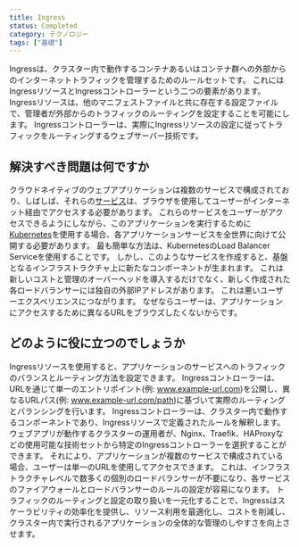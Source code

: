 ```yaml
---
title: Ingress
status: Completed
category: テクノロジー
tags: ["基礎"]
---
```


Ingressは、クラスター内で動作するコンテナあるいはコンテナ群への外部からのインターネットトラフィックを管理するためのルールセットです。
これにはIngressリソースとIngressコントローラーという二つの要素があります。
Ingressリソースは、他のマニフェストファイルと共に存在する設定ファイルで、管理者が外部からのトラフィックのルーティングを設定することを可能にします。
Ingressコントローラーは、実際にIngressリソースの設定に従ってトラフィックをルーティングするウェブサーバー技術です。

## 解決すべき問題は何ですか

クラウドネイティブのウェブアプリケーションは複数のサービスで構成されており、しばしば、それらの[サービス](/ja/service/)は、ブラウザを使用してユーザーがインターネット経由でアクセスする必要があります。
これらのサービスをユーザーがアクセスできるようにしながら、このアプリケーションを実行するために[Kubernetes](/ja/kubernetes/)を使用する場合、各アプリケーションサービスを全世界に向けて公開する必要があります。
最も簡単な方法は、KubernetesのLoad Balancer Serviceを使用することです。
しかし、このようなサービスを作成すると、基盤となるインフラストラクチャ上に新たなコンポーネントが生まれます。
これは新しいコストと管理のオーバーヘッドを導入するだけでなく、新しく作成された各ロードバランサーには独自の外部IPアドレスがあります。
これは悪いユーザーエクスペリエンスにつながります。
なぜならユーザーは、アプリケーションにアクセスするために異なるURLをブラウズしたくないからです。

## どのように役に立つのでしょうか

Ingressリソースを使用すると、アプリケーションのサービスへのトラフィックのバランスとルーティング方法を設定できます。
Ingressコントローラーは、URLを通じて単一のエントリポイント(例: www.example-url.com)を公開し、異なるURLパス(例: www.example-url.com/path)に基づいて実際のルーティングとバランシングを行います。
Ingressコントローラーは、クラスター内で動作するコンポーネントであり、Ingressリソースで定義されたルールを解釈します。
ウェブアプリが動作するクラスターの運用者が、Nginx、Traefik、HAProxyなどの使用可能な技術セットから特定のIngressコントローラーを選択することができます。
それにより、アプリケーションが複数のサービスで構成されている場合、ユーザーは単一のURLを使用してアクセスできます。
これは、インフラストラクチャレベルで数多くの個別のロードバランサーが不要になり、各サービスのファイアウォールとロードバランサーのルールの設定が容易になります。
トラフィックのルーティングと設定の取り扱いを一元化することで、Ingressはスケーラビリティの効率化を提供し、リソース利用を最適化し、コストを削減し、クラスター内で実行されるアプリケーションの全体的な管理のしやすさを向上させます。
